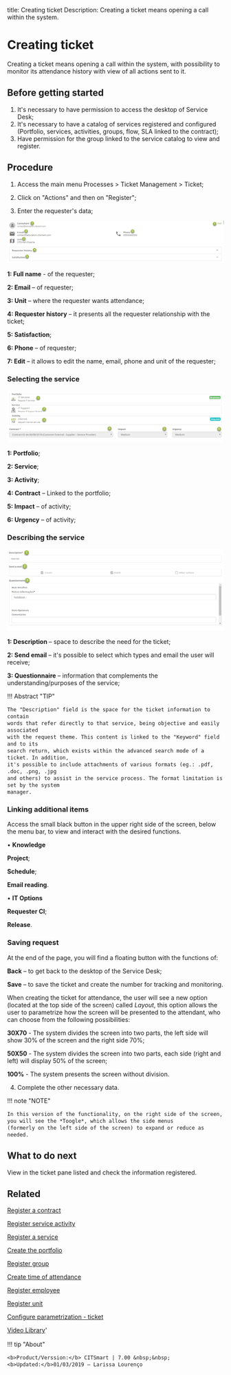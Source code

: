 title:  Creating ticket
Description: Creating a ticket means opening a call within the system.

# Creating ticket

Creating a ticket means opening a call within the system, with possibility to monitor its attendance history with view of all actions sent to it.

## Before getting started

1.	It's necessary to have permission to access the desktop of Service Desk;
2.	It's necessary to have a catalog of services registered and configured (Portfolio, services, activities, groups, flow, SLA linked to the contract);
3.	Have permission for the group linked to the service catalog to view and register.


## Procedure

1.	Access the main menu Processes > Ticket Management > Ticket;
2.	Click on "Actions" and then on "Register";

3.	Enter the requester's data;

![procedure ticket CITSmart][1]

**1: Full name** - of the requester;

**2: Email** – of requester;

**3: Unit** – where the requester wants attendance;

**4: Requester history** – it presents all the requester relationship with the ticket;

**5: Satisfaction**;

**6: Phone** – of requester;

**7: Edit** – it allows to edit the name, email, phone and unit of the requester;

### Selecting the service

![Select service ticket CITSmart][2]

**1: Portfolio**;

**2: Service**;

**3: Activity**;

**4: Contract** – Linked to the portfolio;

**5: Impact** – of activity;

**6: Urgency** – of activity;


### Describing the service

![Description service CITSmart][3]

**1: Description** – space to describe the need for the ticket;

**2: Send email** – it's possible to select which types and email the user will receive;

**3: Questionnaire** – information that complements the understanding/purposes of the service;

!!! Abstract "TIP"

    The "Description" field is the space for the ticket information to contain 
    words that refer directly to that service, being objective and easily associated 
    with the request theme. This content is linked to the "Keyword" field and to its 
    search return, which exists within the advanced search mode of a ticket. In addition, 
    it's possible to include attachments of various formats (eg.: .pdf, .doc, .png, .jpg 
    and others) to assist in the service process. The format limitation is set by the system 
    manager.

### Linking additional items

Access the small black button in the upper right side of the screen, below the menu bar, to view and interact with the desired functions.

•	**Knowledge**

**Project**;

**Schedule**;

**Email reading**.

•	**IT Options**

**Requester CI**;

**Release**.

### Saving request

At the end of the page, you will find a floating button with the functions of:

**Back** – to get back to the desktop of the Service Desk;

**Save** – to save the ticket and create the number for tracking and monitoring.


When creating the ticket for attendance, the user will see a new option (located at the top side of the screen) called *Layout*, this option allows the user to parametrize how the screen will be presented to the attendant, who can choose from the following possibilities:

**30X70** - The system divides the screen into two parts, the left side will show 30% of the screen and the right side 70%;

**50X50** - The system divides the screen into two parts, each side (right and left) will display 50% of the screen;

**100%** - The system presents the screen without division.


4.  Complete the other necessary data.



!!! note "NOTE"

    In this version of the functionality, on the right side of the screen, you will see the *Toogle*, which allows the side menus
    (formerly on the left side of the screen) to expand or reduce as needed.


















What to do next
-------------------

View in the ticket pane listed and check the information registered.

Related
-----------

[Register a contract](/en-us/citsmart-7/additional-features/contract-management/use/register-contract.html)

[Register service activity](/en-us/citsmart-7/processes/portfolio-and-catalog/use/register-service-activity.html)

[Register a service](/en-us/citsmart-7/processes/portfolio-and-catalog/use/register-a-service.html)

[Create the portfolio](/en-us/citsmart-7/processes/portfolio-and-catalog/use/create-the-portfolio.html)

[Register group](/en-us/citsmart-7/initial-settings/access-settings/user/register-groups.html)

[Create time of attendance](/en-us/citsmart-7/processes/service-level/configuration/create-time-attendance.html)

[Register employee](/en-us/citsmart-7/initial-settings/access-settings/user/register-employee.html)

[Register unit](/en-us/citsmart-7/platform-administration/region-and-language/register-unit.html)

[Configure parametrization - ticket](/en-us/citsmart-7/platform-administration/parameters-list/configure-parametrization-ticket.html)

<i class='fa fa-youtube-play  fa-2x' style='color:#97ce17;vertical-align: middle;'> </i> [Video Library](https://www.youtube.com/playlist?list=PLB5qK2uzf2RNrJnhiXj3dbmgsm9-quhfz)'

[1]:images/procedure-ticket-CITSmart.png
[2]:images/Select-service-ticket-CITSmart.png
[3]:images/Description-service-CITSmart.png


!!! tip "About"

    <b>Product/Verssion:</b> CITSmart | 7.00 &nbsp;&nbsp;
    <b>Updated:</b>01/03/2019 – Larissa Lourenço

